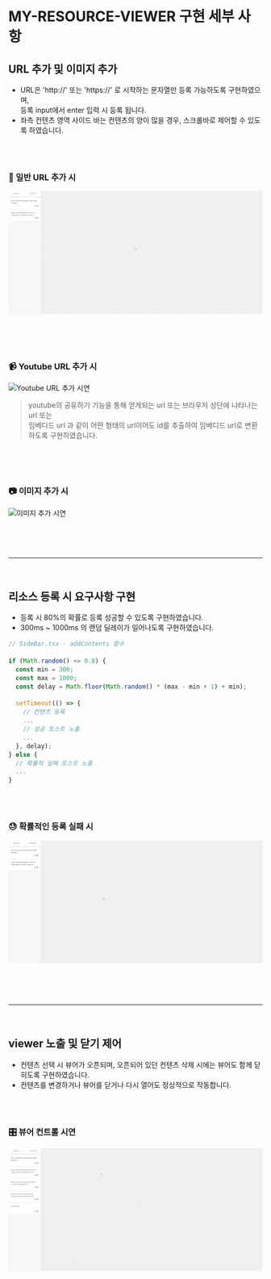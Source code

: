 # MY-RESOURCE-VIEWER 구현 세부 사항

## URL 추가 및 이미지 추가

- URL은 'http://' 또는 'https://' 로 시작하는 문자열만 등록 가능하도록 구현하였으며,<br/>
  등록 input에서 enter 입력 시 등록 됩니다.
- 좌측 컨텐츠 영역 사이드 바는 컨텐츠의 양이 많을 경우, 스크롤바로 제어할 수 있도록 하였습니다.

<br/><br/>

### 🧭 일반 URL 추가 시

![일반 URL 추가 시연](/public/gif/add_url_normal.gif)

<br/><br/><br/>

### 📹 Youtube URL 추가 시

![Youtube URL 추가 시연](/public/gif/add_url_youtube.gif)

> youtube의 공유하기 기능을 통해 얻게되는 url 또는 브라우저 상단에 나타나는 url 또는 <br/>임베디드 url 과 같이 어떤 형태의 url이어도 id를 추출하여 임베디드 url로 변환하도록 구현하였습니다.

<br/><br/><br/>

### 📷 이미지 추가 시

![이미지 추가 시연](/public/gif/add_img.gif)

<br/><br/><br/>

---

<br/>

## 리소스 등록 시 요구사항 구현

- 등록 시 80%의 확률로 등록 성공할 수 있도록 구현하였습니다.
- 300ms ~ 1000ms 의 랜덤 딜레이가 일어나도록 구현하였습니다.

```typescript
// SideBar.tsx - addContents 함수

if (Math.random() <= 0.8) {
  const min = 300;
  const max = 1000;
  const delay = Math.floor(Math.random() * (max - min + 1) + min);

  setTimeout(() => {
    // 컨텐츠 등록
    ...
    // 성공 토스트 노출
    ...
  }, delay);
} else {
  // 확률적 실패 토스트 노출
  ...
}
```

<br/><br/>

### 😓 확률적인 등록 실패 시

![확률적인 등록 실패 시연](/public/gif/add_error.gif)

<br/><br/><br/>

---

<br/>

## viewer 노출 및 닫기 제어

- 컨텐츠 선택 시 뷰어가 오픈되며, 오픈되어 있던 컨텐츠 삭제 시에는 뷰어도 함께 닫히도록 구현하였습니다.
- 컨텐츠를 변경하거나 뷰어를 닫거나 다시 열어도 정상적으로 작동합니다.

<br/><br/>

### 🎛️ 뷰어 컨트롤 시연

![뷰어 컨트롤 시연](/public/gif/control_viewer.gif)

